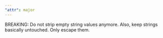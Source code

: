 ```yaml
---
"attr": major
---
```


BREAKING: Do not strip empty string values anymore. Also, keep strings basically untouched. Only escape them.
